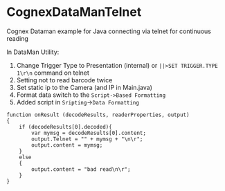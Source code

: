 # CognexDataManTelnet
Cognex Dataman example for Java connecting via telnet for continuous reading

In DataMan Utility:
1. Change Trigger Type to Presentation (internal) or `||>SET TRIGGER.TYPE 1\r\n` command on telnet
2. Setting not to read barcode twice
3. Set static ip to the Camera (and IP in Main.java)
4. Format data switch to the `Script->Based Formatting`
5. Added script in `Sripting`->`Data Formatting`

```
function onResult (decodeResults, readerProperties, output)
{
	if (decodeResults[0].decoded){
		var mymsg = decodeResults[0].content;
		output.Telnet = "" + mymsg + "\n\r";
		output.content = mymsg;
	}
	else
	{
		output.content = "bad read\n\r";
	}
}
```  

